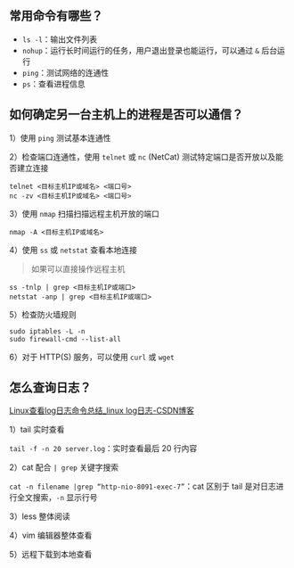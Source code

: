 ## 常用命令有哪些？

- `ls -l`：输出文件列表
- `nohup`：运行长时间运行的任务，用户退出登录也能运行，可以通过 `&` 后台运行
- `ping`：测试网络的连通性
- `ps`：查看进程信息

## 如何确定另一台主机上的进程是否可以通信？

1）使用 `ping` 测试基本连通性

2）检查端口连通性，使用 `telnet` 或 `nc` (NetCat) 测试特定端口是否开放以及能否建立连接

```
telnet <目标主机IP或域名> <端口号> 
nc -zv <目标主机IP或域名> <端口号>
```

3）使用 `nmap` 扫描扫描远程主机开放的端口

```
nmap -A <目标主机IP或域名>
```

4）使用 `ss` 或 `netstat` 查看本地连接

> 如果可以直接操作远程主机

```
ss -tnlp | grep <目标主机IP或端口> 
netstat -anp | grep <目标主机IP或端口>
```

5）检查防火墙规则

```
sudo iptables -L -n 
sudo firewall-cmd --list-all
```

6）对于 HTTP(S) 服务，可以使用 `curl` 或 `wget`


## 怎么查询日志？

[Linux查看log日志命令总结_linux log日志-CSDN博客](https://blog.csdn.net/ZGL_cyy/article/details/128782594)

1）tail 实时查看

`tail -f -n 20 server.log`：实时查看最后 20 行内容

2）cat 配合 `| grep` 关键字搜索

`cat -n filename |grep “http-nio-8091-exec-7”`：cat 区别于 tail 是对日志进行全文搜索，`-n` 显示行号

3）less 整体阅读

4）vim 编辑器整体查看

5）远程下载到本地查看


